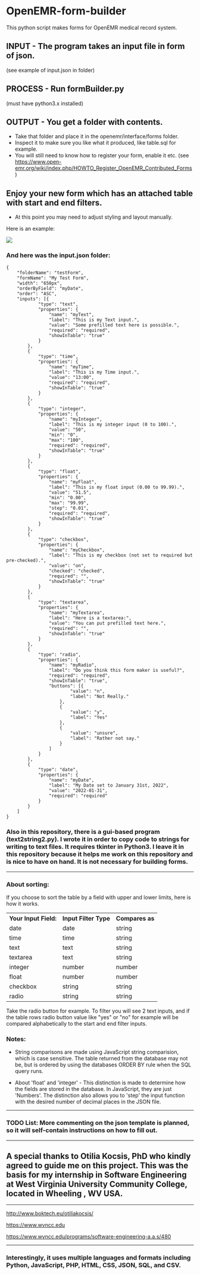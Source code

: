 # OpenEMR-form-builder
This python script makes forms for OpenEMR medical record system.

## INPUT - The program takes an input file in form of json.
(see example of input.json in folder)

## PROCESS - Run formBuilder.py
(must have python3.x installed)

## OUTPUT - You get a folder with contents. 
 - Take that folder and place it in the openemr/interface/forms folder.
 - Inspect it to make sure you like what it produced, like table.sql for example.
 - You will still need to know how to register your form, enable it etc. (see https://www.open-emr.org/wiki/index.php/HOWTO_Register_OpenEMR_Contributed_Forms)

## Enjoy your new form which has an attached table with start and end filters.

 - At this point you may need to adjust styling and layout manually.

Here is an example:

<img src="screenshot.png">

### And here was the input.json folder:

```
{
    "folderName": "testForm",
    "formName": "My Test Form",
    "width": "650px",
    "orderByField": "myDate",
    "order": "ASC",
    "inputs": [{
            "type": "text",
            "properties": {
                "name": "myText",
                "label": "This is my Text input.",
                "value": "Some prefilled text here is possible.",
                "required": "required",
                "showInTable": "true"
            }
        },
        {
            "type": "time",
            "properties": {
                "name": "myTime",
                "label": "This is my Time input.",
                "value": "13:00",
                "required": "required",
                "showInTable": "true"
            }
        },
        {
            "type": "integer",
            "properties": {
                "name": "myInteger",
                "label": "This is my integer input (0 to 100).",
                "value": "50",
                "min": "0",
                "max": "100",
                "required": "required",
                "showInTable": "true"
            }
        },
        {
            "type": "float",
            "properties": {
                "name": "myFloat",
                "label": "This is my float input (0.00 to 99.99).",
                "value": "51.5",
                "min": "0.00",
                "max": "99.99",
                "step": "0.01",
                "required": "required",
                "showInTable": "true"
            }
        },
        {
            "type": "checkbox",
            "properties": {
                "name": "myCheckbox",
                "label": "This is my checkbox (not set to required but pre-checked).",
                "value": "on",
                "checked": "checked",
                "required": "",
                "showInTable": "true"
            }
        },
        {
            "type": "textarea",
            "properties": {
                "name": "myTextarea",
                "label": "Here is a textarea:",
                "value": "You can put prefilled text here.",
                "required": "",
                "showInTable": "true"
            }
        },
        {
            "type": "radio",
            "properties": {
                "name": "myRadio",
                "label": "Do you think this form maker is useful?",
                "required": "required",
                "showInTable": "true",
                "buttons": [{
                        "value": "n",
                        "label": "Not Really."
                    },
                    {
                        "value": "y",
                        "label": "Yes"
                    },
                    {
                        "value": "unsure",
                        "label": "Rather not say."
                    }
                ]
            }
        },
        {
            "type": "date",
            "properties": {
                "name": "myDate",
                "label": "My Date set to January 31st, 2022",
                "value": "2022-01-31",
                "required": "required"
            }
        }
    ]
}

```

### Also in this repository, there is a gui-based program (text2string2.py).  I wrote it in order to copy code to strings for writing to text files.  It requires tkinter in Python3.  I leave it in this repository because it helps me work on this repository and is nice to have on hand.  It is not necessary for building forms.
--------------------------
### About sorting:
If you choose to sort the table by a field with upper and lower limits, here is how it works.

<table>
<tr><th>Your Input Field:</th><th>Input Filter Type</th><th>Compares as</th></tr>
<tr><td>date</td><td>date</td><td>string</td></tr>
<tr><td>time</td><td>time</td><td>string</td></tr>
<tr><td>text</td><td>text</td><td>string</td></tr>
<tr><td>textarea</td><td>text</td><td>string</td></tr>
<tr><td>integer</td><td>number</td><td>number</td></tr>
<tr><td>float</td><td>number</td><td>number</td></tr>
<tr><td>checkbox</td><td>string</td><td>string</td></tr>
<tr><td>radio</td><td>string</td><td>string</td></tr>
</table>

Take the radio button for example.  To filter you will see 2 text inputs, and if the table rows radio button value like "yes" or "no" for example will be compared alphabetically to the start and end filter inputs.

### Notes:
- String comparisons are made using JavaScript string comparision, which is case sensitive.  The table returned from the database may not be, but is ordered by using the databases ORDER BY rule when the SQL query runs.

- About 'float' and 'integer' -  This distinction is made to determine how the fields are stored in the database.  In JavaScript, they are just 'Numbers'.  The distinction also allows you to 'step' the input function with the desired number of decimal places in the JSON file.

-----------------
### TODO List:  More commenting on the json template is planned, so it will self-contain instructions on how to fill out.

------------------
## A special thanks to Otilia Kocsis, PhD who kindly agreed to guide me on this project.  This was the basis for my internship in Software Engineering at West Virginia University Community College, located in Wheeling , WV USA.
----------------

http://www.boktech.eu/otiliakocsis/

https://www.wvncc.edu

https://www.wvncc.edu/programs/software-engineering-a.a.s/480

------------------
### Interestingly, it uses multiple languages and formats including Python, JavaScript, PHP, HTML, CSS, JSON, SQL, and CSV.

